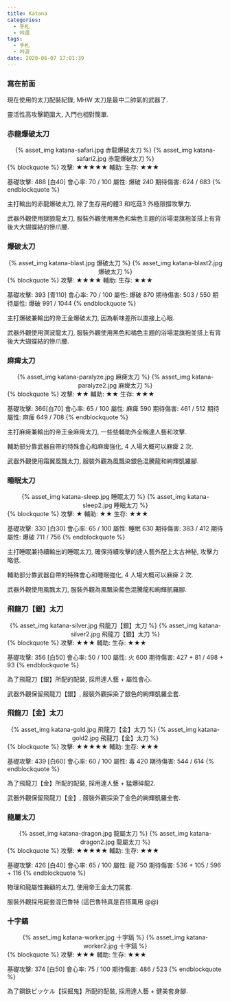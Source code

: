 ```yaml
---
title: Katana
categories:
  - 手札
  - 吟遊
tags:
  - 手札
  - 吟遊
date: 2020-06-07 17:01:39
---
```

### 寫在前面

現在使用的太刀配裝紀錄, MHW 太刀是最中二帥氣的武器了.

靈活性高攻擊範圍大, 入門也相對簡單.

### 赤龍爆破太刀
<center>{% asset_img katana-safari.jpg 赤龍爆破太刀 %} {% asset_img katana-safari2.jpg 赤龍爆破太刀 %}</center>
{% blockquote %}
攻擊: ★★★★★
輔助:
生存: ★★★

基礎攻擊: 488 [白40]
會心率: 70 / 100
屬性: 爆破 240
期待傷害: 624 / 683
{% endblockquote %}

主打輸出的赤龍爆破太刀, 除了生存用的體3 和吃菇3 外極限撐攻擊力.

武器外觀使用獄狼龍太刀, 服裝外觀使用黑色和紫色主題的浴場混旗袍並搭上有背後大大蝴蝶結的慘爪腰.

### 爆破太刀
<center>{% asset_img katana-blast.jpg 爆破太刀 %} {% asset_img katana-blast2.jpg 爆破太刀 %}</center>
{% blockquote %}
攻擊: ★★★★
輔助:
生存: ★★★

基礎攻擊: 393 [青110]
會心率: 70 / 100
屬性: 爆破 870
期待傷害: 503 / 550
期待屬性: 爆破 991 / 1044
{% endblockquote %}

主打爆破兼輸出的帝王金爆破太刀, 因為斬味差所以直接上心眼.

武器外觀使用溟波龍太刀, 服裝外觀使用黑色和橘色主題的浴場混旗袍並搭上有背後大大蝴蝶結的慘爪腰.

### 麻痺太刀
<center>{% asset_img katana-paralyze.jpg 麻痺太刀 %} {% asset_img katana-paralyze2.jpg 麻痺太刀 %}</center>
{% blockquote %}
攻擊: ★★
輔助: ★★
生存: ★★★

基礎攻擊: 366[白70]
會心率: 65 / 100
屬性: 麻痺 590
期待傷害: 461 / 512
期待屬性: 麻痺 649 / 708
{% endblockquote %}

主打麻痺兼輸出的帝王金麻痺太刀, 一些些輔助外全稱達人藝和攻擊.

輔助部分靠武器自帶的特殊會心和麻痺強化, 4 人場大概可以麻痺 2 次.

武器外觀使用霜翼風飄太刀, 服裝外觀為風飄染銀色混騰龍和絢輝凱羅腳.

### 睡眠太刀
<center>{% asset_img katana-sleep.jpg 睡眠太刀 %} {% asset_img katana-sleep2.jpg 睡眠太刀 %}</center>
{% blockquote %}
攻擊: ★
輔助: ★★
生存: ★★★

基礎攻擊: 330 [白30]
會心率: 65 / 100
屬性: 睡眠 630
期待傷害: 383 / 412
期待屬性: 爆破 711 / 756
{% endblockquote %}

主打睡眠兼持續輸出的睡眠太刀, 確保持續攻擊的達人藝外配上太古神秘, 攻擊力略低.

輔助部分靠武器自帶的特殊會心和睡眠強化, 4 人場大概可以麻痺 2 次.

武器外觀使用風飄太刀, 服裝外觀為風飄染藍色混騰龍和絢輝凱羅腳.

### 飛龍刀【銀】太刀
<center>{% asset_img katana-silver.jpg 飛龍刀【銀】太刀 %} {% asset_img katana-silver2.jpg 飛龍刀【銀】太刀 %}</center>
{% blockquote %}
攻擊: ★★★
輔助:
生存: ★★★

基礎攻擊: 356 [白50]
會心率: 50 / 100
屬性: 火 600
期待傷害: 427 + 81 / 498 + 93
{% endblockquote %}

為了飛龍刀【銀】所配的配裝, 採用達人藝 + 屬性會心.

武器外觀保留飛龍刀【銀】, 服裝外觀採染了銀色的絢輝凱羅全套.

### 飛龍刀【金】太刀
<center>{% asset_img katana-gold.jpg 飛龍刀【金】太刀 %} {% asset_img katana-gold2.jpg 飛龍刀【金】太刀 %}</center>
{% blockquote %}
攻擊: ★★★★★
輔助:
生存: ★★★

基礎攻擊: 439 [白60]
會心率: 60 / 100
屬性: 毒 420
期待傷害: 544 / 614
{% endblockquote %}

為了飛龍刀【金】所配的配裝, 採用達人藝 + 猛爆碎龍2.

武器外觀保留飛龍刀【金】, 服裝外觀採染了金色的絢輝凱羅全套.

### 龍屬太刀
<center>{% asset_img katana-dragon.jpg 龍屬太刀 %} {% asset_img katana-dragon2.jpg 龍屬太刀 %}</center>
{% blockquote %}
攻擊: ★★★★★
輔助:
生存: ★★★

基礎攻擊: 426 [白40]
會心率: 65 / 100
屬性: 龍 750
期待傷害: 536 + 105 / 596 + 116
{% endblockquote %}

物理和龍屬性兼顧的太刀, 使用帝王金太刀屍套.

服裝外觀採用屍套混巴魯特 (這巴魯特真是百搭萬用 @@)

### 十字鎬
<center>{% asset_img katana-worker.jpg 十字鎬 %} {% asset_img katana-worker2.jpg 十字鎬 %}</center>
{% blockquote %}
攻擊: ★★★
輔助:
生存: ★★★

基礎攻擊: 374 [白50]
會心率: 75 / 100
期待傷害: 486 / 523
{% endblockquote %}

為了鋼鉄ピッケル【採掘鬼】所配的配裝, 採用達人藝 + 健美套身腳.
